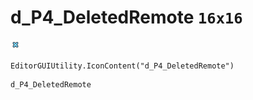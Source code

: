 # d_P4_DeletedRemote `16x16`
<img src="/img/d_P4_DeletedRemote.png" width=16 height=16>

``` CSharp
EditorGUIUtility.IconContent("d_P4_DeletedRemote")
```
```
d_P4_DeletedRemote
```
